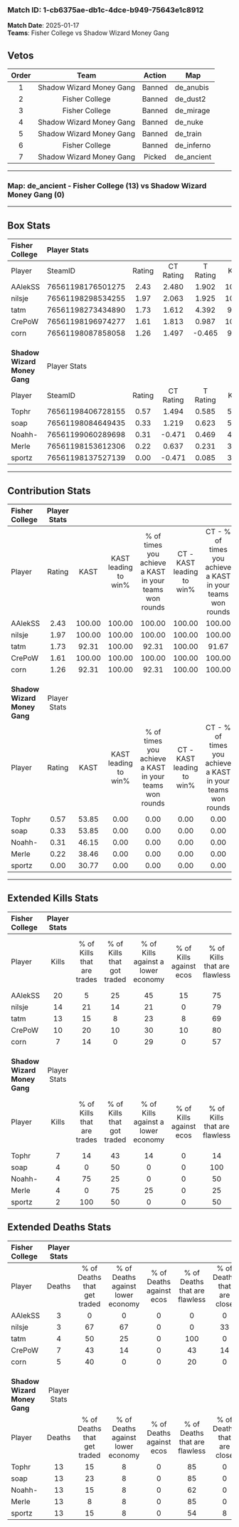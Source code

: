 ### Match ID: 1-cb6375ae-db1c-4dce-b949-75643e1c8912  
**Match Date**: 2025-01-17  
**Teams**: Fisher College vs Shadow Wizard Money Gang  

## Vetos  

| Order | Team | Action | Map |
| :---: | :--: | :----: | --- |
| 1 | Shadow Wizard Money Gang | Banned | de_anubis |
| 2 | Fisher College | Banned | de_dust2 |
| 3 | Fisher College | Banned | de_mirage |
| 4 | Shadow Wizard Money Gang | Banned | de_nuke |
| 5 | Shadow Wizard Money Gang | Banned | de_train |
| 6 | Fisher College | Banned | de_inferno |
| 7 | Shadow Wizard Money Gang | Picked | de_ancient |

---  

### **Map**: de_ancient - Fisher College (13) vs Shadow Wizard Money Gang (0)  
---  

## Box Stats  

| **Fisher College**           | Player Stats      |        |           |          |        |       |       |         |        |      |     |
| :- | :- | :-: | :-: | :-: | :-: | :-: | :-: | :-: | :-: | :-: | :-: |
| Player                       | SteamID           | Rating | CT Rating | T Rating |  KAST  |  ADR  | Kills | Assists | Deaths | K/D  | HS% |
| AAlekSS                      | 76561198176501275 |  2.43  |   2.480   |  1.902   | 100.00 | 127.7 |  20   |    3    |   3    | 6.67 | 30  |
| nilsje                       | 76561198298534255 |  1.97  |   2.063   |  1.925   | 100.00 | 103.9 |  14   |    5    |   3    | 4.67 | 64  |
| tatm                         | 76561198273434890 |  1.73  |   1.612   |  4.392   | 92.31  | 89.3  |  13   |    1    |   4    | 3.25 | 38  |
| CrePoW                       | 76561198196974277 |  1.61  |   1.813   |  0.987   | 100.00 | 116.7 |  10   |    9    |   7    | 1.43 | 50  |
| corn                         | 76561198087858058 |  1.26  |   1.497   |  -0.465  | 92.31  | 59.8  |   7   |   10    |   5    | 1.40 | 42  |
|                              |                   |        |           |          |        |       |       |         |        |      |     |
|                              |                   |        |           |          |        |       |       |         |        |      |     |
|                              |                   |        |           |          |        |       |       |         |        |      |     |
| **Shadow Wizard Money Gang** | Player Stats      |        |           |          |        |       |       |         |        |      |     |
| Player                       | SteamID           | Rating | CT Rating | T Rating |  KAST  |  ADR  | Kills | Assists | Deaths | K/D  | HS% |
| Tophr                        | 76561198406728155 |  0.57  |   1.494   |  0.585   | 53.85  | 58.0  |   7   |    0    |   13   | 0.54 | 57  |
| soap                         | 76561198084649435 |  0.33  |   1.219   |  0.623   | 53.85  | 43.2  |   4   |    1    |   13   | 0.31 | 75  |
| Noahh-                       | 76561199060289698 |  0.31  |  -0.471   |  0.469   | 46.15  | 52.5  |   4   |    2    |   13   | 0.31 | 25  |
| Merle                        | 76561198153612306 |  0.22  |   0.637   |  0.231   | 38.46  | 40.7  |   4   |    2    |   13   | 0.31 | 25  |
| sportz                       | 76561198137527139 |  0.00  |  -0.471   |  0.085   | 30.77  | 23.2  |   2   |    0    |   13   | 0.15 | 100 |
---  

## Contribution Stats  

| **Fisher College**           | Player Stats |        |                      |                                                        |                           |                                                             |                          |                                                            |
| :- | :-: | :-: | :-: | :-: | :-: | :-: | :-: | :-: |
| Player                       |    Rating    |  KAST  | KAST leading to win% | % of times you achieve a KAST in your teams won rounds | CT - KAST leading to win% | CT - % of times you achieve a KAST in your teams won rounds | T - KAST leading to win% | T - % of times you achieve a KAST in your teams won rounds |
| AAlekSS                      |     2.43     | 100.00 |        100.00        |                         100.00                         |          100.00           |                           100.00                            |          100.00          |                           100.00                           |
| nilsje                       |     1.97     | 100.00 |        100.00        |                         100.00                         |          100.00           |                           100.00                            |          100.00          |                           100.00                           |
| tatm                         |     1.73     | 92.31  |        100.00        |                         92.31                          |          100.00           |                            91.67                            |          100.00          |                           100.00                           |
| CrePoW                       |     1.61     | 100.00 |        100.00        |                         100.00                         |          100.00           |                           100.00                            |          100.00          |                           100.00                           |
| corn                         |     1.26     | 92.31  |        100.00        |                         92.31                          |          100.00           |                           100.00                            |           0.00           |                            0.00                            |
|                              |              |        |                      |                                                        |                           |                                                             |                          |                                                            |
|                              |              |        |                      |                                                        |                           |                                                             |                          |                                                            |
|                              |              |        |                      |                                                        |                           |                                                             |                          |                                                            |
| **Shadow Wizard Money Gang** | Player Stats |        |                      |                                                        |                           |                                                             |                          |                                                            |
| Player                       |    Rating    |  KAST  | KAST leading to win% | % of times you achieve a KAST in your teams won rounds | CT - KAST leading to win% | CT - % of times you achieve a KAST in your teams won rounds | T - KAST leading to win% | T - % of times you achieve a KAST in your teams won rounds |
| Tophr                        |     0.57     | 53.85  |         0.00         |                          0.00                          |           0.00            |                            0.00                             |           0.00           |                            0.00                            |
| soap                         |     0.33     | 53.85  |         0.00         |                          0.00                          |           0.00            |                            0.00                             |           0.00           |                            0.00                            |
| Noahh-                       |     0.31     | 46.15  |         0.00         |                          0.00                          |           0.00            |                            0.00                             |           0.00           |                            0.00                            |
| Merle                        |     0.22     | 38.46  |         0.00         |                          0.00                          |           0.00            |                            0.00                             |           0.00           |                            0.00                            |
| sportz                       |     0.00     | 30.77  |         0.00         |                          0.00                          |           0.00            |                            0.00                             |           0.00           |                            0.00                            |
---  

## Extended Kills Stats  

| **Fisher College**           | Player Stats |                            |                            |                                    |                         |                              |                                 |                                       |                    |           |
| :- | :-: | :-: | :-: | :-: | :-: | :-: | :-: | :-: | :-: | :-: |
| Player                       |    Kills     | % of Kills that are trades | % of Kills that got traded | % of Kills against a lower economy | % of Kills against ecos | % of Kills that are flawless | % of Kills that are close duels | % of Kills that are assisted by flash | Pistol Round Kills | AWP Kills |
| AAlekSS                      |      20      |             5              |             25             |                 45                 |           15            |              75              |                5                |                   0                   |         2          |     0     |
| nilsje                       |      14      |             21             |             14             |                 21                 |            0            |              79              |                0                |                   7                   |         2          |     0     |
| tatm                         |      13      |             15             |             8              |                 23                 |            8            |              69              |                0                |                   0                   |         4          |     5     |
| CrePoW                       |      10      |             20             |             10             |                 30                 |           10            |              80              |                0                |                   0                   |         1          |     0     |
| corn                         |      7       |             14             |             0              |                 29                 |            0            |              57              |                0                |                  29                   |         1          |     0     |
|                              |              |                            |                            |                                    |                         |                              |                                 |                                       |                    |           |
|                              |              |                            |                            |                                    |                         |                              |                                 |                                       |                    |           |
|                              |              |                            |                            |                                    |                         |                              |                                 |                                       |                    |           |
| **Shadow Wizard Money Gang** | Player Stats |                            |                            |                                    |                         |                              |                                 |                                       |                    |           |
| Player                       |    Kills     | % of Kills that are trades | % of Kills that got traded | % of Kills against a lower economy | % of Kills against ecos | % of Kills that are flawless | % of Kills that are close duels | % of Kills that are assisted by flash | Pistol Round Kills | AWP Kills |
| Tophr                        |      7       |             14             |             43             |                 14                 |            0            |              14              |                0                |                   0                   |         1          |     0     |
| soap                         |      4       |             0              |             50             |                 0                  |            0            |             100              |               25                |                   0                   |         1          |     0     |
| Noahh-                       |      4       |             75             |             25             |                 0                  |            0            |              50              |                0                |                   0                   |         1          |     0     |
| Merle                        |      4       |             0              |             75             |                 25                 |            0            |              25              |               25                |                   0                   |         0          |     0     |
| sportz                       |      2       |            100             |             50             |                 0                  |            0            |              50              |                0                |                   0                   |         0          |     0     |
## Extended Deaths Stats  

| **Fisher College**           | Player Stats |                             |                                   |                          |                               |                            |                           |               |
| :- | :-: | :-: | :-: | :-: | :-: | :-: | :-: | :-: |
| Player                       |    Deaths    | % of Deaths that get traded | % of Deaths against lower economy | % of Deaths against ecos | % of Deaths that are flawless | % of Deaths that are close | % of Deaths while blinded | Deaths to AWP |
| AAlekSS                      |      3       |              0              |                 0                 |            0             |               0               |             0              |             0             |       0       |
| nilsje                       |      3       |             67              |                67                 |            0             |               0               |             33             |             0             |       0       |
| tatm                         |      4       |             50              |                25                 |            0             |              100              |             0              |             0             |       0       |
| CrePoW                       |      7       |             43              |                14                 |            0             |              43               |             14             |             0             |       0       |
| corn                         |      5       |             40              |                 0                 |            0             |              20               |             0              |             0             |       0       |
|                              |              |                             |                                   |                          |                               |                            |                           |               |
|                              |              |                             |                                   |                          |                               |                            |                           |               |
|                              |              |                             |                                   |                          |                               |                            |                           |               |
| **Shadow Wizard Money Gang** | Player Stats |                             |                                   |                          |                               |                            |                           |               |
| Player                       |    Deaths    | % of Deaths that get traded | % of Deaths against lower economy | % of Deaths against ecos | % of Deaths that are flawless | % of Deaths that are close | % of Deaths while blinded | Deaths to AWP |
| Tophr                        |      13      |             15              |                 8                 |            0             |              85               |             0              |            15             |       0       |
| soap                         |      13      |             23              |                 8                 |            0             |              85               |             0              |             0             |       2       |
| Noahh-                       |      13      |             15              |                 8                 |            0             |              62               |             0              |             8             |       2       |
| Merle                        |      13      |              8              |                 8                 |            0             |              85               |             0              |             0             |       1       |
| sportz                       |      13      |             15              |                 8                 |            0             |              54               |             8              |             0             |       0       |
